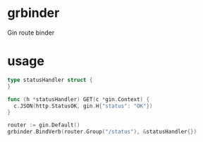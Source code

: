 # grbinder
Gin route binder

# usage
  ```go
  type statusHandler struct {
  }
  
  func (h *statusHandler) GET(c *gin.Context) {
    c.JSON(http.StatusOK, gin.H{"status": "OK"})
  }
  
  router := gin.Default()
  grbinder.BindVerb(router.Group("/status"), &statusHandler{})
  
  ```
